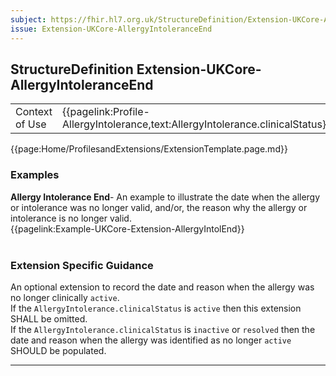 ```yaml
---
subject: https://fhir.hl7.org.uk/StructureDefinition/Extension-UKCore-AllergyIntoleranceEnd
issue: Extension-UKCore-AllergyIntoleranceEnd
---
```

## StructureDefinition Extension-UKCore-AllergyIntoleranceEnd

<table id="addToTranspose">
<tr><td>Context of Use</td>
<td>{{pagelink:Profile-AllergyIntolerance,text:AllergyIntolerance.clinicalStatus}}</td>
</tr>
</table>

{{page:Home/ProfilesandExtensions/ExtensionTemplate.page.md}}

<div id="Examples" class="tabcontent">
  <h3>Examples</h3>
  <b>Allergy Intolerance End</b>- An example to illustrate the date when the allergy or intolerance was no longer valid, and/or, the reason why the allergy or intolerance is no longer valid.<br>
  {{pagelink:Example-UKCore-Extension-AllergyIntolEnd}}
  <br><br>
</div>

<h3 id="guidance-allergyintoleranceend">Extension Specific Guidance</h3>

An optional extension to record the date and reason when the allergy was no longer clinically `active`.<br/>
If the `AllergyIntolerance.clinicalStatus` is `active` then this extension SHALL be omitted.<br/>
If the `AllergyIntolerance.clinicalStatus` is `inactive` or `resolved` then the date and reason when the allergy was identified as no longer `active` SHOULD be populated.

---
